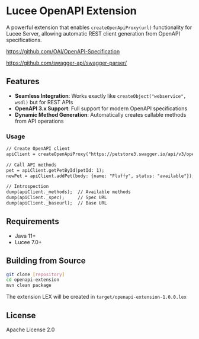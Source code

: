# Lucee OpenAPI Extension

A powerful extension that enables `createOpenApiProxy(url)` functionality for Lucee Server, allowing automatic REST client generation from OpenAPI specifications.

https://github.com/OAI/OpenAPI-Specification

https://github.com/swagger-api/swagger-parser/

## Features

- **Seamless Integration**: Works exactly like `createObject("webservice", wsdl)` but for REST APIs
- **OpenAPI 3.x Support**: Full support for modern OpenAPI specifications
- **Dynamic Method Generation**: Automatically creates callable methods from API operations

### Usage

```cfml
// Create OpenAPI client
apiClient = createOpenApiProxy("https://petstore3.swagger.io/api/v3/openapi.json");

// Call API methods
pet = apiClient.getPetById(petId: 1);
newPet = apiClient.addPet(body: {name: "Fluffy", status: "available"});

// Introspection
dump(apiClient._methods);  // Available methods
dump(apiClient._spec);     // Spec URL
dump(apiClient._baseurl);  // Base URL
```

## Requirements

- Java 11+
- Lucee 7.0+

## Building from Source

```bash
git clone [repository]
cd openapi-extension
mvn clean package
```

The extension LEX will be created in `target/openapi-extension-1.0.0.lex`

## License

Apache License 2.0
